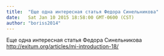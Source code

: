 ```yaml
---
title:  "Еще одна интересная статья Федора Cинельникова"
date:   Sat Jan 10 2015 18:58:00 GMT-0600 (CST)
author: "boriss2014"
---
```


Еще одна интересная статья Федора Cинельникова
http://exitum.org/articles/mi-introduction-18/